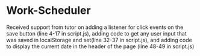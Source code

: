 # Work-Scheduler

Received support from tutor on adding a listener for click events on the save button (line 4-17 in script.js), adding code to get any user input that was saved in localStorage and set(line 32-37 in script.js), and adding code to display the current date in the header of the page (line 48-49 in script.js)

